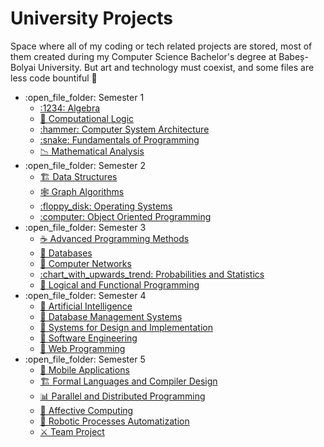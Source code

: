 #  University Projects
Space where all of my coding or tech related projects are stored, most of them created during my Computer Science Bachelor's degree at Babeș-Bolyai University. But art and technology must coexist, and some files are less code bountiful 💜

<ul>
    <li>:open_file_folder: Semester 1
        <ul>
          <li>
                <a href="https://github.com/GeanovuMedeea/University-Tech-Project/tree/main/Semester%201/Algebra/Algebra%20Project">
                    :1234: Algebra
                </a>
            </li>
            <li>
                <a href="https://github.com/GeanovuMedeea/University-Tech-Project/tree/main/Semester%201/Computational%20Logic">
                    💭 Computational Logic
                </a>
            </li>
            <li>
                <a href="https://github.com/GeanovuMedeea/University-Tech-Project/tree/main/Semester%201/Computer%20System%20Architecture">
                    :hammer: Computer System Architecture
                </a>
            </li>
            <li>
                <a href="https://github.com/GeanovuMedeea/University-Tech-Project/tree/main/Semester%201/Fundamentals%20of%20Programming">
                    :snake: Fundamentals of Programming
                </a>
            </li>
            <li>
                <a href="https://github.com/GeanovuMedeea/University-Tech-Project/tree/main/Semester%201/Mathematical%20Analysis">
                    📉 Mathematical Analysis
                </a>
            </li>
        </ul>
    </li>
    <li>:open_file_folder: Semester 2
        <ul>
            <li>
                <a href="https://github.com/GeanovuMedeea/University-Tech-Project/tree/main/Semester%202/Data%20Structures">
                    🏗️ Data Structures
                </a>
            </li>
            <li>
                <a href="https://github.com/GeanovuMedeea/University-Tech-Project/tree/main/Semester%202/Graph%20Algorithms">
                    🕸️ Graph Algorithms
                </a>
            </li>
            <li>
                <a href="https://github.com/GeanovuMedeea/University-Tech-Project/tree/main/Semester%202/Operating%20Systems">
                    :floppy_disk: Operating Systems
                </a>
            </li>
            <li>
                <a href="https://github.com/GeanovuMedeea/University-Tech-Project/tree/main/Semester%202/Object%20Oriented%20Programming">
                    :computer: Object Oriented Programming
                </a>
            </li>
        </ul>
    </li>
    <li>:open_file_folder: Semester 3
        <ul>
            <li>
                <a href="https://github.com/GeanovuMedeea/University-Tech-Project/tree/main/Semester%203/Advanced%20Programming%20Methods">
                    ☕ Advanced Programming Methods
                </a>
            </li>
            <li>
                <a href="https://github.com/GeanovuMedeea/University-Tech-Project/tree/main/Semester%203/Databases">
                    📰 Databases
                </a>
            </li>
            <li>
                <a href="https://github.com/GeanovuMedeea/University-Tech-Project/tree/main/Semester%203/Computer%20Networks">
                    📶 Computer Networks
                </a>
            </li>
            <li>
                <a href="https://github.com/GeanovuMedeea/University-Tech-Project/tree/main/Semester%203/Probabilities%20and%20Statistics">
                    :chart_with_upwards_trend: Probabilities and Statistics
                </a>
            </li>
            <li>
                <a href="https://github.com/GeanovuMedeea/University-Tech-Project/tree/main/Semester%203/Logical%20and%20Functional%20Programming">
                    📖 Logical and Functional Programming
                </a>
            </li>
        </ul>
    </li>
     <li>:open_file_folder: Semester 4
        <ul>
            <li>
                <a href="https://github.com/GeanovuMedeea/University-Tech-Project/tree/main/Semester%204/Artificial%20Intelligence">
                    🐉 Artificial Intelligence
                </a>
            </li>
            <li>
               <a href="https://github.com/GeanovuMedeea/University-Tech-Project/tree/main/Semester%204/Database%20Management%20Systems">
                    🧮 Database Management Systems
                </a>
            </li>
            <li>
                <a href="https://github.com/GeanovuMedeea/University-Tech-Project/tree/main/Semester%204/Systems%20for%20Design%20and%20Implementation">
                    🔨 Systems for Design and Implementation
                </a>
            </li>
            <li>
                <a href="https://github.com/GeanovuMedeea/University-Tech-Project/tree/main/Semester%204/Software%20Engineering">
                    🍿 Software Engineering
                </a>
            </li>
            <li>
                <a href="https://github.com/GeanovuMedeea/University-Tech-Project/tree/main/Semester%204/Web%20Programming">
                    🌠 Web Programming
                </a>
            </li>
        </ul>
    </li>
     <li>:open_file_folder: Semester 5
        <ul>
            <li>
                <a href="https://github.com/GeanovuMedeea/University-Tech-Project/tree/main/Semester%205/Mobile%20Applications">
                    📱 Mobile Applications
                </a>
            </li>
            <li>
               <a href="https://github.com/GeanovuMedeea/University-Tech-Project/tree/main/Semester%205/Formal%20Languages%20and%20Compiler%20Design">
                    🏗️ Formal Languages and Compiler Design
                </a>
            </li>
            <li>
                <a href="https://github.com/GeanovuMedeea/University-Tech-Project/tree/main/Semester%205/Parallel%20and%20Distributed%20Programming">
                    📊 Parallel and Distributed Programming
                </a>
            </li>
            <li>
                <a href="https://github.com/GeanovuMedeea/University-Tech-Project/tree/main/Semester%205/Affective%20Computing">
                    💜 Affective Computing
                </a>
            </li>
            <li>
                <a href="https://github.com/GeanovuMedeea/University-Tech-Project/tree/main/Semester%204/Web%20Programming">
                    🤖 Robotic Processes Automatization
                </a>
            </li>
            <li>
                <a href="https://github.com/GeanovuMedeea/University-Tech-Project/tree/main/Semester%204/Web%20Programming">
                    ⚔️ Team Project
                </a>
            </li>
        </ul>
    </li>
</ul>

